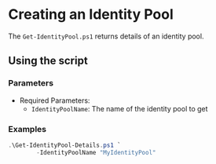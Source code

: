 # Creating an Identity Pool

The `Get-IdentityPool.ps1` returns details of an identity pool.

## Using the script

### Parameters

- Required Parameters:
    - `IdentityPoolName`: The name of the identity pool to get

### Examples

```powershell
.\Get-IdentityPool-Details.ps1 `
        -IdentityPoolName "MyIdentityPool"
```